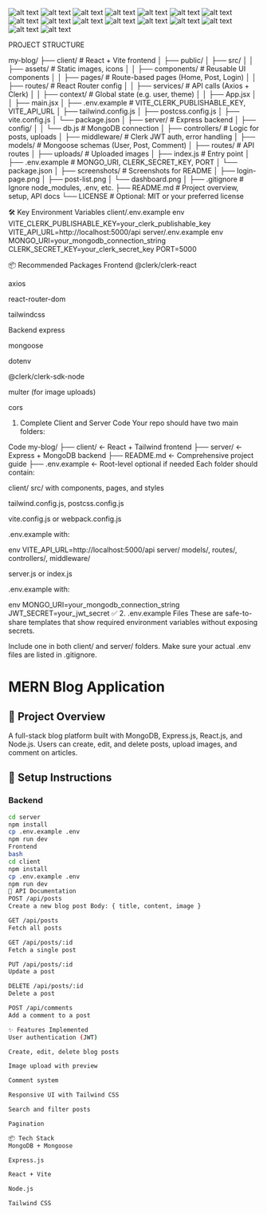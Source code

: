 ![alt text](<Screenshots/Screenshot from 2025-10-19 22-19-13.png>) ![alt text](<Screenshots/Screenshot from 2025-10-19 21-18-32.png>) ![alt text](<Screenshots/Screenshot from 2025-10-19 19-17-09.png>) ![alt text](<Screenshots/Screenshot from 2025-10-19 19-00-16.png>) ![alt text](<Screenshots/Screenshot from 2025-10-19 16-09-45.png>) ![alt text](<Screenshots/Screenshot from 2025-10-19 16-09-18.png>) ![alt text](<Screenshots/Screenshot from 2025-10-19 16-08-16.png>) ![alt text](<Screenshots/Screenshot from 2025-10-19 16-05-53.png>) ![alt text](<Screenshots/Screenshot from 2025-10-19 16-03-13.png>) ![alt text](<Screenshots/Screenshot from 2025-10-19 15-55-12.png>) ![alt text](<Screenshots/Screenshot from 2025-10-19 15-54-40.png>) ![alt text](<Screenshots/Screenshot from 2025-10-19 15-53-24.png>) ![alt text](<Screenshots/Screenshot from 2025-10-19 15-52-15.png>) ![alt text](<Screenshots/Screenshot from 2025-10-19 15-51-19.png>) ![alt text](<Screenshots/Screenshot from 2025-10-19 13-27-10.png>) ![alt text](<Screenshots/Screenshot from 2025-10-19 13-20-20.png>)



PROJECT STRUCTURE


my-blog/
├── client/                      # React + Vite frontend
│   ├── public/
│   ├── src/
│   │   ├── assets/              # Static images, icons
│   │   ├── components/          # Reusable UI components
│   │   ├── pages/               # Route-based pages (Home, Post, Login)
│   │   ├── routes/              # React Router config
│   │   ├── services/            # API calls (Axios + Clerk)
│   │   ├── context/             # Global state (e.g. user, theme)
│   │   ├── App.jsx
│   │   ├── main.jsx
│   ├── .env.example             # VITE_CLERK_PUBLISHABLE_KEY, VITE_API_URL
│   ├── tailwind.config.js
│   ├── postcss.config.js
│   ├── vite.config.js
│   └── package.json
│
├── server/                      # Express backend
│   ├── config/
│   │   └── db.js                # MongoDB connection
│   ├── controllers/            # Logic for posts, uploads
│   ├── middleware/             # Clerk JWT auth, error handling
│   ├── models/                 # Mongoose schemas (User, Post, Comment)
│   ├── routes/                 # API routes
│   ├── uploads/                # Uploaded images
│   ├── index.js                # Entry point
│   ├── .env.example            # MONGO_URI, CLERK_SECRET_KEY, PORT
│   └── package.json
│
├── screenshots/                # Screenshots for README
│   ├── login-page.png
│   ├── post-list.png
│   └── dashboard.png
│
├── .gitignore                  # Ignore node_modules, .env, etc.
├── README.md                   # Project overview, setup, API docs
└── LICENSE                     # Optional: MIT or your preferred license


🛠️ Key Environment Variables
client/.env.example
env
VITE_CLERK_PUBLISHABLE_KEY=your_clerk_publishable_key
VITE_API_URL=http://localhost:5000/api
server/.env.example
env
MONGO_URI=your_mongodb_connection_string
CLERK_SECRET_KEY=your_clerk_secret_key
PORT=5000



📦 Recommended Packages
Frontend
@clerk/clerk-react

axios

react-router-dom

tailwindcss

Backend
express

mongoose

dotenv

@clerk/clerk-sdk-node

multer (for image uploads)

cors


1. Complete Client and Server Code
Your repo should have two main folders:

Code
my-blog/
├── client/       ← React + Tailwind frontend
├── server/       ← Express + MongoDB backend
├── README.md     ← Comprehensive project guide
├── .env.example  ← Root-level optional if needed
Each folder should contain:

client/
src/ with components, pages, and styles

tailwind.config.js, postcss.config.js

vite.config.js or webpack.config.js

.env.example with:

env
VITE_API_URL=http://localhost:5000/api
server/
models/, routes/, controllers/, middleware/

server.js or index.js

.env.example with:

env
MONGO_URI=your_mongodb_connection_string
JWT_SECRET=your_jwt_secret
✅ 2. .env.example Files
These are safe-to-share templates that show required environment variables without exposing secrets.

Include one in both client/ and server/ folders. Make sure your actual .env files are listed in .gitignore.


# MERN Blog Application

## 📝 Project Overview
A full-stack blog platform built with MongoDB, Express.js, React.js, and Node.js. Users can create, edit, and delete posts, upload images, and comment on articles.

## 🚀 Setup Instructions

### Backend
```bash
cd server
npm install
cp .env.example .env
npm run dev
Frontend
bash
cd client
npm install
cp .env.example .env
npm run dev
📡 API Documentation
POST /api/posts
Create a new blog post Body: { title, content, image }

GET /api/posts
Fetch all posts

GET /api/posts/:id
Fetch a single post

PUT /api/posts/:id
Update a post

DELETE /api/posts/:id
Delete a post

POST /api/comments
Add a comment to a post

✨ Features Implemented
User authentication (JWT)

Create, edit, delete blog posts

Image upload with preview

Comment system

Responsive UI with Tailwind CSS

Search and filter posts

Pagination

📦 Tech Stack
MongoDB + Mongoose

Express.js

React + Vite

Node.js

Tailwind CSS